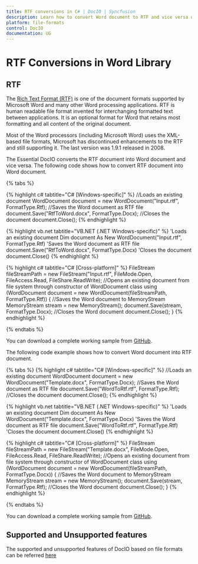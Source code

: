 ```yaml
---
title: RTF conversions in C# | DocIO | Syncfusion
description: Learn how to convert Word document to RTF and vice versa using the .NET Word (DocIO) library without Microsoft Word or interop dependencies.
platform: file-formats
control: DocIO
documentation: UG
---
```


# RTF Conversions in Word Library

## RTF
The [Rich Text Format (RTF)](http://en.wikipedia.org/wiki/Rich_Text_Format#) is one of the document formats supported by Microsoft Word and many other Word processing applications. RTF is human readable file format invented for interchanging formatted text between applications. It is an optional format for Word that retains most formatting and all content of the original document.

Most of the Word processors (including Microsoft Word) uses the XML-based file formats, Microsoft has discontinued enhancements to the RTF and still supporting it. The last version was 1.9.1 released in 2008.

The Essential DocIO converts the RTF document into Word document and vice versa. The following code shows how to convert RTF document into Word document.

{% tabs %}

{% highlight c# tabtitle="C# [Windows-specific]" %}
//Loads an existing document
WordDocument document = new WordDocument("Input.rtf", FormatType.Rtf);
//Saves the Word document as RTF file
document.Save("RtfToWord.docx", FormatType.Docx);
//Closes the document
document.Close();
{% endhighlight %}

{% highlight vb.net tabtitle="VB.NET (.NET Windows-specific)" %}
'Loads an existing document
Dim document As New WordDocument("Input.rtf", FormatType.Rtf)
'Saves the Word document as RTF file
document.Save("RtfToWord.docx", FormatType.Docx)
'Closes the document
document.Close()
{% endhighlight %}

{% highlight c# tabtitle="C# [Cross-platform]" %}
FileStream fileStreamPath = new FileStream("Input.rtf", FileMode.Open, FileAccess.Read, FileShare.ReadWrite);
//Opens an existing document from file system through constructor of WordDocument class
using (WordDocument document = new WordDocument(fileStreamPath, FormatType.Rtf))
{
    //Saves the Word document to MemoryStream
    MemoryStream stream = new MemoryStream();
    document.Save(stream, FormatType.Docx);
    //Closes the Word document
    document.Close();
}
{% endhighlight %}

{% endtabs %}

You can download a complete working sample from [GitHub](https://github.com/SyncfusionExamples/DocIO-Examples/tree/main/RTF-conversions/Convert-RTF-to-Word).

The following code example shows how to convert Word document into RTF document.

{% tabs %}
{% highlight c# tabtitle="C# [Windows-specific]" %}
//Loads an existing document
WordDocument document = new WordDocument("Template.docx", FormatType.Docx);
//Saves the Word document as RTF file
document.Save("WordToRtf.rtf", FormatType.Rtf);
//Closes the document
document.Close();
{% endhighlight %}

{% highlight vb.net tabtitle="VB.NET (.NET Windows-specific)" %}
'Loads an existing document
Dim document As New WordDocument("Template.docx", FormatType.Docx)
'Saves the Word document as RTF file
document.Save("WordToRtf.rtf", FormatType.Rtf)
'Closes the document
document.Close()
{% endhighlight %}

{% highlight c# tabtitle="C# [Cross-platform]" %}
FileStream fileStreamPath = new FileStream("Template.docx", FileMode.Open, FileAccess.Read, FileShare.ReadWrite);
//Opens an existing document from file system through constructor of WordDocument class
using (WordDocument document = new WordDocument(fileStreamPath, FormatType.Docx))
{
    //Saves the Word document to MemoryStream
    MemoryStream stream = new MemoryStream();
    document.Save(stream, FormatType.Rtf);
    //Closes the Word document
    document.Close();
}
{% endhighlight %}

{% endtabs %}

You can download a complete working sample from [GitHub](https://github.com/SyncfusionExamples/DocIO-Examples/tree/main/RTF-conversions/Convert-Word-to-RTF).

## Supported and Unsupported features
The supported and unsupported features of DocIO based on file formats can be referred [here](https://help.syncfusion.com/file-formats/docio/supported-and-unsupported-features#)